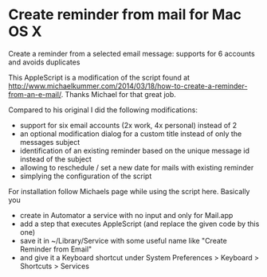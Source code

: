 # Create reminder from mail for Mac OS X
Create a reminder from a selected email message: supports for 6 accounts and avoids duplicates

This AppleScript is a modification of the script found at http://www.michaelkummer.com/2014/03/18/how-to-create-a-reminder-from-an-e-mail/. Thanks Michael for that great job.

Compared to his original I did the following modifications:

- support for six email accounts (2x work, 4x personal) instead of 2
- an optional modification dialog for a custom title instead of only the messages subject
- identification of an existing reminder based on the unique message id instead of the subject
- allowing to reschedule / set a new date for mails with existing reminder
- simplying the configuration of the script

For installation follow Michaels page while using the script here. Basically you 

- create in Automator a service with no input and only for Mail.app
- add a step that executes AppleScript (and replace the given code by this one)
- save it in ~/Library/Service with some useful name like "Create Reminder from Email"
- and give it a Keyboard shortcut under System Preferences > Keyboard > Shortcuts > Services 
